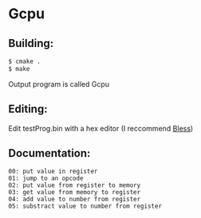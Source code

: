 # Gcpu
## Building:
```bash
$ cmake .
$ make
```
Output program is called Gcpu
## Editing:
Edit testProg.bin with a hex editor (I reccommend [Bless](https://github.com/bwrsandman/Bless))

## Documentation:
```
00: put value in register
01: jump to an opcode
02: put value from register to memory
03: get value from memory to register
04: add value to number from register
05: substract value to number from register
```
